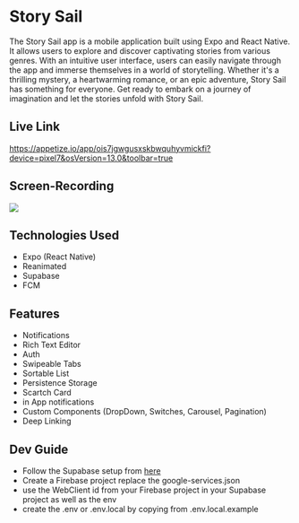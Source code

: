 # Story Sail

The Story Sail app is a mobile application built using Expo and React Native. It allows users to explore and discover captivating stories from various genres. With an intuitive user interface, users can easily navigate through the app and immerse themselves in a world of storytelling. Whether it's a thrilling mystery, a heartwarming romance, or an epic adventure, Story Sail has something for everyone. Get ready to embark on a journey of imagination and let the stories unfold with Story Sail.

## Live Link

https://appetize.io/app/ois7jgwgusxskbwquhyvmickfi?device=pixel7&osVersion=13.0&toolbar=true

## Screen-Recording

<img src="https://github.com/mshivam019/StorySail/blob/master/file.gif">


## Technologies Used
* Expo (React Native)
* Reanimated
* Supabase
* FCM

## Features
* Notifications
* Rich Text Editor
* Auth
* Swipeable Tabs
* Sortable List
* Persistence Storage
* Scartch Card
* in App notifications
* Custom Components (DropDown, Switches, Carousel, Pagination)
* Deep Linking

## Dev Guide
* Follow the Supabase setup from [here](https://github.com/supabase/supabase/tree/master/examples/user-management/expo-push-notifications#readme)
* Create a Firebase project replace the google-services.json
* use the WebClient id from your Firebase project in your Supabase project as well as the env
* create the .env or .env.local by copying from .env.local.example
